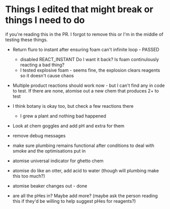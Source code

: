 # Things I edited that might break or things I need to do

if you're reading this in the PR. I forgot to remove this or I'm in the middle of testing these things.

- Return fluro to instant after ensuring foam can't infinite loop - PASSED
    - disabled REACT_INSTANT Do I want it back? Is foam continulously reacting a bad thing?
    - I tested explosive foam - seems fine, the explosion clears reagents so it doesn't cause chaos

- Multiple product reactions should work now - but I can't find any in code to test. If there are none, atomise out a new chem that produces 2+ to test

- I think botany is okay too, but check a few reactions there
    - I grew a plant and nothing bad happened

- Look at chem goggles and add pH and extra for them

- remove debug messages
- make sure plumbing remains functional after conditions to deal with smoke and the optimisations put in

- atomise universal indicator for ghetto chem
- atomise do like an otter, add acid to water (though will plumbing make this too much?)
- atomise beaker changes out - done
- are all the pHes in? Maybe add more? (maybe ask the person reading this if they'd be willing to help suggest pHes for reagents?)
